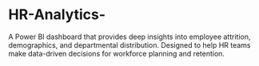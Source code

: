 # HR-Analytics-
 A Power BI dashboard that provides deep insights into employee attrition, demographics, and departmental distribution. Designed to help HR teams make data-driven decisions for workforce planning and retention.

